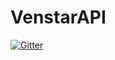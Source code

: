 # VenstarAPI

[![Gitter](https://badges.gitter.im/TheByteStuff/VenstarAPI.svg)](https://gitter.im/TheByteStuff/VenstarAPI?utm_source=badge&utm_medium=badge&utm_campaign=pr-badge&utm_content=badge)